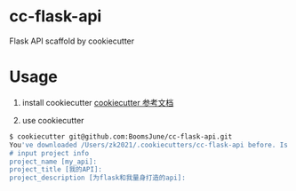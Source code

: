 # cc-flask-api
Flask API scaffold by cookiecutter

# Usage
1. install cookiecutter
[cookiecutter 参考文档](https://cookiecutter.readthedocs.io/en/stable/index.html)

2. use cookiecutter

```bash
$ cookiecutter git@github.com:BoomsJune/cc-flask-api.git
You've downloaded /Users/zk2021/.cookiecutters/cc-flask-api before. Is it okay to delete and re-download it? [yes]: yes
# input project info
project_name [my_api]: 
project_title [我的API]: 
project_description [为flask和我量身打造的api]: 
```

